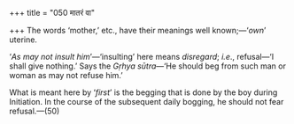 +++
title = "050 मातरं वा"

+++
The words ‘mother,’ etc., have their meanings well known;—‘*own*’
uterine.

‘*As may not* *insult* *him*’—‘insulting’ here means *disregard*;
*i.e*., refusal—‘I shall give nothing.’ Says the *Gṛhya* *sūtra*—‘He
should beg from such man or woman as may not refuse him.’

What is meant here by ‘*first*’ is the begging that is done by the boy
during Initiation. In the course of the subsequent daily bogging, he
should not fear refusal.—(50)


